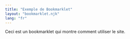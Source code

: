```yaml
---
title: "Exemple de Bookmarklet"
layout: "bookmarklet.njk"
lang: "fr"
---
```

Ceci est un bookmarklet qui montre comment utiliser le site.
